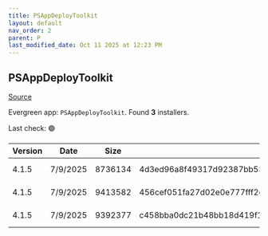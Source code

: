 ```yaml
---
title: PSAppDeployToolkit
layout: default
nav_order: 2
parent: P
last_modified_date: Oct 11 2025 at 12:23 PM
---
```


## PSAppDeployToolkit

[Source](https://psappdeploytoolkit.com/)

Evergreen app: `PSAppDeployToolkit`. Found **3** installers.

Last check: 🟢

| Version | Date     | Size    | Sha256                                                           | Architecture | InstallerType | Type | URI                                                                                                                                                                                                                                        |
| ------- | -------- | ------- | ---------------------------------------------------------------- | ------------ | ------------- | ---- | ------------------------------------------------------------------------------------------------------------------------------------------------------------------------------------------------------------------------------------------ |
| 4.1.5   | 7/9/2025 | 8736134 | 4d3ed96a8f49317d92387bb53f786d46dd661040de8b0af1f4c6172f83d945d8 | x86          | Default       | zip  | [https://github.com/PSAppDeployToolkit/PSAppDeployToolkit/releases/download/4.1.5/PSAppDeployToolkit_ModuleOnly.zip](https://github.com/PSAppDeployToolkit/PSAppDeployToolkit/releases/download/4.1.5/PSAppDeployToolkit_ModuleOnly.zip)   |
| 4.1.5   | 7/9/2025 | 9413582 | 456cef051fa27d02e0e777fff2da5dcb7717d563a263dcde62dae716030c7ad9 | x86          | Default       | zip  | [https://github.com/PSAppDeployToolkit/PSAppDeployToolkit/releases/download/4.1.5/PSAppDeployToolkit_Template_v3.zip](https://github.com/PSAppDeployToolkit/PSAppDeployToolkit/releases/download/4.1.5/PSAppDeployToolkit_Template_v3.zip) |
| 4.1.5   | 7/9/2025 | 9392377 | c458bba0dc21b48bb18d419f19040ff7dd7ad46ae93d1a291bc3c62d278511cd | x86          | Default       | zip  | [https://github.com/PSAppDeployToolkit/PSAppDeployToolkit/releases/download/4.1.5/PSAppDeployToolkit_Template_v4.zip](https://github.com/PSAppDeployToolkit/PSAppDeployToolkit/releases/download/4.1.5/PSAppDeployToolkit_Template_v4.zip) |
